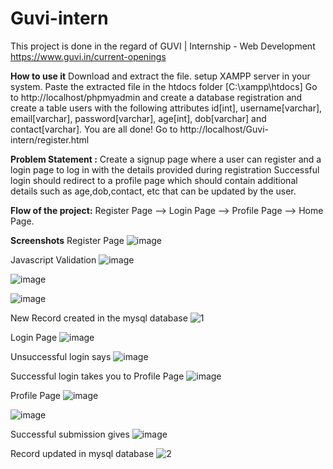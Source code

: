 # Guvi-intern

This project is done in the regard of GUVI | Internship - Web Development
https://www.guvi.in/current-openings

**How to use it**
Download and extract the file.
setup XAMPP server in your system.
Paste the extracted file in the htdocs folder [C:\xampp\htdocs]
Go to http://localhost/phpmyadmin and create a database registration and create a table users with the following attributes id[int], username[varchar], email[varchar], password[varchar], age[int], dob[varchar] and contact[varchar].
You are all done!
Go to http://localhost/Guvi-intern/register.html

**Problem Statement :**
Create a signup page where a user can register and a login page to log in with the details provided during registration Successful login should redirect to a profile page which should contain additional details such as age,dob,contact, etc that can be updated by the user.

**Flow of the project:**
Register Page --> Login Page --> Profile Page --> Home Page.

**Screenshots**
Register Page
![image](https://user-images.githubusercontent.com/56100528/112121155-ee322480-8be4-11eb-9c01-1170071c51fb.png)

Javascript Validation
![image](https://user-images.githubusercontent.com/56100528/112123236-17ec4b00-8be7-11eb-8157-6d2c2e53e8a2.png)

![image](https://user-images.githubusercontent.com/56100528/112123344-305c6580-8be7-11eb-802e-aa5ec3073b9a.png)

![image](https://user-images.githubusercontent.com/56100528/112123617-6bf72f80-8be7-11eb-9078-ff5f3aac8a6b.png)

New Record created in the mysql database
![1](https://user-images.githubusercontent.com/56100528/112123883-bd9fba00-8be7-11eb-8e56-ea154754e77a.jpg)

Login Page
![image](https://user-images.githubusercontent.com/56100528/112123935-ce503000-8be7-11eb-88ca-71cbb960f349.png)

Unsuccessful login says
![image](https://user-images.githubusercontent.com/56100528/112124200-196a4300-8be8-11eb-85d1-8f709f45262f.png)

Successful login takes you to Profile Page
![image](https://user-images.githubusercontent.com/56100528/112124046-f0e24900-8be7-11eb-99c6-e288c4087198.png)

Profile Page
![image](https://user-images.githubusercontent.com/56100528/112124338-4159a680-8be8-11eb-99cc-3b5843d5c594.png)

![image](https://user-images.githubusercontent.com/56100528/112124552-7960e980-8be8-11eb-9315-3e300e2cd272.png)

Successful submission gives
![image](https://user-images.githubusercontent.com/56100528/112124621-8d0c5000-8be8-11eb-926e-c0631e0aaf20.png)

Record updated in mysql database
![2](https://user-images.githubusercontent.com/56100528/112124810-c5139300-8be8-11eb-83fb-3761f7dbe2b7.jpg)
